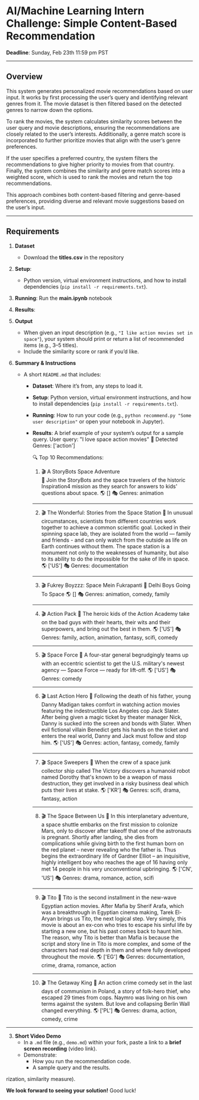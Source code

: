 # AI/Machine Learning Intern Challenge: Simple Content-Based Recommendation

**Deadline**: Sunday, Feb 23th 11:59 pm PST

---

## Overview

This system generates personalized movie recommendations based on user input. It works by first processing the user’s query and identifying relevant genres from it. The movie dataset is then filtered based on the detected genres to narrow down the options.

To rank the movies, the system calculates similarity scores between the user query and movie descriptions, ensuring the recommendations are closely related to the user’s interests. Additionally, a genre match score is incorporated to further prioritize movies that align with the user’s genre preferences.

If the user specifies a preferred country, the system filters the recommendations to give higher priority to movies from that country. Finally, the system combines the similarity and genre match scores into a weighted score, which is used to rank the movies and return the top recommendations.

This approach combines both content-based filtering and genre-based preferences, providing diverse and relevant movie suggestions based on the user’s input.

---

## Requirements

1. **Dataset**  
   - Download the **titles.csv** in the repository
     
2. **Setup**:
   - Python version, virtual environment instructions, and how to install dependencies (`pip install -r requirements.txt`).  
3. **Running**: Run the **main.ipynb** notebook 
4. **Results**:
   


4. **Output**  
   - When given an input description (e.g., `"I like action movies set in space"`), your system should print or return a list of recommended items (e.g., 3–5 titles).  
   - Include the similarity score or rank if you’d like.

5. **Summary & Instructions**  
   - A short `README.md` that includes:
     - **Dataset**: Where it’s from, any steps to load it.  
     - **Setup**: Python version, virtual environment instructions, and how to install dependencies (`pip install -r requirements.txt`).  
     - **Running**: How to run your code (e.g., `python recommend.py "Some user description"` or open your notebook in Jupyter).  
     - **Results**: A brief example of your system’s output for a sample query.
        User query: "I love space action movies"
       📌 Detected Genres: ['action']

       🔍 Top 10 Recommendations:
       
       1. 🎬 A StoryBots Space Adventure<br>
             📖 Join the StoryBots and the space travelers of the historic Inspiration4 mission as they search for answers to kids' questions about space.
             🌎 []
             🎭 Genres: animation
       --------------------------------------------------
       2. 🎬 The Wonderful: Stories from the Space Station
             📖 In unusual circumstances, scientists from different countries work together to achieve a common scientific goal. Locked in their spinning space lab, they are isolated from the world — family and friends - and can only watch from the outside as life on Earth continues without them. The space station is a monument not only to the weaknesses of humanity, but also to its ability to do the impossible for the sake of life in space.
             🌎 ['US']
             🎭 Genres: documentation
       --------------------------------------------------
       3. 🎬 Fukrey Boyzzz: Space Mein Fukrapanti
             📖 Delhi Boys Going To Space
             🌎 []
             🎭 Genres: animation, comedy, family
       --------------------------------------------------
       4. 🎬 Action Pack
             📖 The heroic kids of the Action Academy take on the bad guys with their hearts, their wits and their superpowers, and bring out the best in them.
             🌎 ['US']
             🎭 Genres: family, action, animation, fantasy, scifi, comedy
       --------------------------------------------------
       5. 🎬 Space Force
             📖 A four-star general begrudgingly teams up with an eccentric scientist to get the U.S. military's newest agency — Space Force — ready for lift-off.
             🌎 ['US']
             🎭 Genres: comedy
       --------------------------------------------------
       6. 🎬 Last Action Hero
             📖 Following the death of his father, young Danny Madigan takes comfort in watching action movies featuring the indestructible Los Angeles cop Jack Slater. After being given a magic ticket by theater manager Nick, Danny is sucked into the screen and bonds with Slater. When evil fictional villain Benedict gets his hands on the ticket and enters the real world, Danny and Jack must follow and stop him.
             🌎 ['US']
             🎭 Genres: action, fantasy, comedy, family
       --------------------------------------------------
       7. 🎬 Space Sweepers
             📖 When the crew of a space junk collector ship called The Victory discovers a humanoid robot named Dorothy that's known to be a weapon of mass destruction, they get involved in a risky business deal which puts their lives at stake.
             🌎 ['KR']
             🎭 Genres: scifi, drama, fantasy, action
       --------------------------------------------------
       8. 🎬 The Space Between Us
             📖 In this interplanetary adventure, a space shuttle embarks on the first mission to colonize Mars, only to discover after takeoff that one of the astronauts is pregnant. Shortly after landing, she dies from complications while giving birth to the first human born on the red planet – never revealing who the father is. Thus begins the extraordinary life of Gardner Elliot – an inquisitive, highly intelligent boy who reaches the age of 16 having only met 14 people in his very unconventional upbringing.
             🌎 ['CN', 'US']
             🎭 Genres: drama, romance, action, scifi
       --------------------------------------------------
       9. 🎬 Tito
             📖 Tito is the second installment in the new-wave Egyptian action movies. After Mafia by Sherif Arafa, which was a breakthrough in Egyptian cinema making, Tarek El-Aryan brings us Tito, the next logical step. Very simply, this movie is about an ex-con who tries to escape his sinful life by starting a new one, but his past comes back to haunt him. The reason, why Tito is better than Mafia is because the script and story line in Tito is more complex, and some of the characters had real depth in them and where fully developed throughout the movie.
             🌎 ['EG']
             🎭 Genres: documentation, crime, drama, romance, action
       --------------------------------------------------
       10. 🎬 The Getaway King
             📖 An action crime comedy set in the last days of communism in Poland, a story of folk-hero thief, who escaped 29 times from cops. Naymro was living on his own terms against the system. But love and collapsing Berlin Wall changed everything.
             🌎 ['PL']
             🎭 Genres: drama, action, comedy, crime

---





3. **Short Video Demo**  
   - In a `.md` file (e.g., `demo.md`) within your fork, paste a link to a **brief screen recording** (video link).  
   - Demonstrate:
     - How you run the recommendation code.  
     - A sample query and the results.

rization, similarity measure).

**We look forward to seeing your solution!** Good luck!
